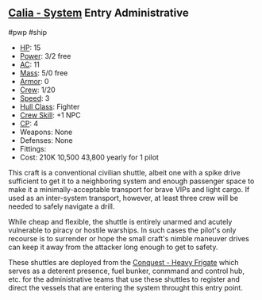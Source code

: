 ## [Calia - System](Calia%20-%20System.md) Entry Administrative [](STARS%20WITHOUT%20NUMBER,%20FREE%20EDITION%20-%20obsidian.md#Shuttle|Shuttle)
#pwp #ship 

- [HP](STARS%20WITHOUT%20NUMBER,%20FREE%20EDITION%20-%20obsidian.md#^starship-hit-points): 15
- [Power](STARS%20WITHOUT%20NUMBER,%20FREE%20EDITION%20-%20obsidian.md#^starship-power): 3/2 free
- [AC](STARS%20WITHOUT%20NUMBER,%20FREE%20EDITION%20-%20obsidian.md#^starship-armor-class): 11
- [Mass](STARS%20WITHOUT%20NUMBER,%20FREE%20EDITION%20-%20obsidian.md#^starship-mass): 5/0 free
- [Armor](STARS%20WITHOUT%20NUMBER,%20FREE%20EDITION%20-%20obsidian.md#^starship-armor): 0
- [Crew](STARS%20WITHOUT%20NUMBER,%20FREE%20EDITION%20-%20obsidian.md#^starship-crew): 1/20
- [Speed](STARS%20WITHOUT%20NUMBER,%20FREE%20EDITION%20-%20obsidian.md#^starship-speed): 3
- [Hull Class](STARS%20WITHOUT%20NUMBER,%20FREE%20EDITION%20-%20obsidian.md#^starship-hull-class): Fighter
- [Crew Skill](STARS%20WITHOUT%20NUMBER,%20FREE%20EDITION%20-%20obsidian.md#^starship-npc-crew-skill-modifier): +1 NPC
- [CP](STARS%20WITHOUT%20NUMBER,%20FREE%20EDITION%20-%20obsidian.md#^starship-npc-crew-skill-modifier): 4
- Weapons:
  None
- Defenses:
  None
- Fittings:
  [](STARS%20WITHOUT%20NUMBER,%20FREE%20EDITION%20-%20obsidian.md#^spike-drive-rating|Spike%20Drive-1)
  [](STARS%20WITHOUT%20NUMBER,%20FREE%20EDITION%20-%20obsidian.md#^starship-fittings-atmospheric-configuration|Atmospheric%20Configuration)
  [](STARS%20WITHOUT%20NUMBER,%20FREE%20EDITION%20-%20obsidian.md#^starship-fittings-extended-life-support|Extended%20Life%20Support)
  [](STARS%20WITHOUT%20NUMBER,%20FREE%20EDITION%20-%20obsidian.md#^starship-fittings-cargo-space|6%20tons%20cargo)
- Cost:
  210K [](STARS%20WITHOUT%20NUMBER,%20FREE%20EDITION%20-%20obsidian.md#^starship-cost|base%20price)
  10,500 [](STARS%20WITHOUT%20NUMBER,%20FREE%20EDITION%20-%20obsidian.md#Six-Month%20Maintenance|maintenance)
  43,800 yearly [](STARS%20WITHOUT%20NUMBER,%20FREE%20EDITION%20-%20obsidian.md#^starship-crew-cost|crew%20cost) for 1 pilot

This craft is a conventional civilian shuttle, albeit one with a spike drive sufficient to get it to a neighboring system and enough passenger space to make it a minimally-acceptable transport for brave VIPs and light cargo. If used as an inter-system transport, however, at least three crew will be needed to safely navigate a drill.

While cheap and flexible, the shuttle is entirely unarmed and acutely vulnerable to piracy or hostile warships. In such cases the pilot's only recourse is to surrender or hope the small craft's nimble maneuver drives can keep it away from the attacker long enough to get to safety.

These shuttles are deployed from the [Conquest - Heavy Frigate](Conquest%20-%20Heavy%20Frigate.md) which serves as a deterent presence, fuel bunker, conmmand and control hub, etc. for the administrative teams that use these shuttles to register and direct the vessels that are entering the system throught this entry point.

